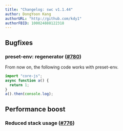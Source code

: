 ```yaml
---
title: "Changelog: swc v1.1.44"
author: DongYoon Kang
authorURL: "http://github.com/kdy1"
authorFBID: 100024888122318
---
```


## Bugfixes

### preset-env: regenerator ([#780](https://github.com/swc-project/swc/pull/780))

From now on, the following code works with preset-env.

```js
import "core-js";
async function a() {
  return 1;
}
a().then(console.log);
```

## Performance boost

### Reduced stack usage ([#776](https://github.com/swc-project/swc/pull/776))
